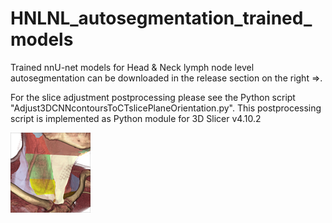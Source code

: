 # HNLNL_autosegmentation_trained_models
Trained nnU-net models for Head &amp; Neck lymph node level autosegmentation can be downloaded in the release section on the right =>.

For the slice adjustment postprocessing please see the Python script "Adjust3DCNNcontoursToCTslicePlaneOrientation.py". This postprocessing script is implemented as Python module for 3D Slicer v4.10.2

![alt text](https://github.com/putzfn/HNLNL_autosegmentation_trained_models/blob/407566a08eb7ffda8fdec1ce23d6b6d784486771/Blinded%20review%20module%20for%203DSlicer/icon.png)

